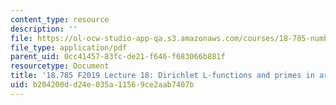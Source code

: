 ```yaml
---
content_type: resource
description: ''
file: https://ol-ocw-studio-app-qa.s3.amazonaws.com/courses/18-785-number-theory-i-fall-2019/b204200dd24e035a11569ce2aab7407b_MIT18_785F19_lec18.pdf
file_type: application/pdf
parent_uid: 0cc41457-83fc-de21-f646-f683066b881f
resourcetype: Document
title: '18.785 F2019 Lecture 18: Dirichlet L-functions and primes in arithmetic progressions'
uid: b204200d-d24e-035a-1156-9ce2aab7407b
---
```

